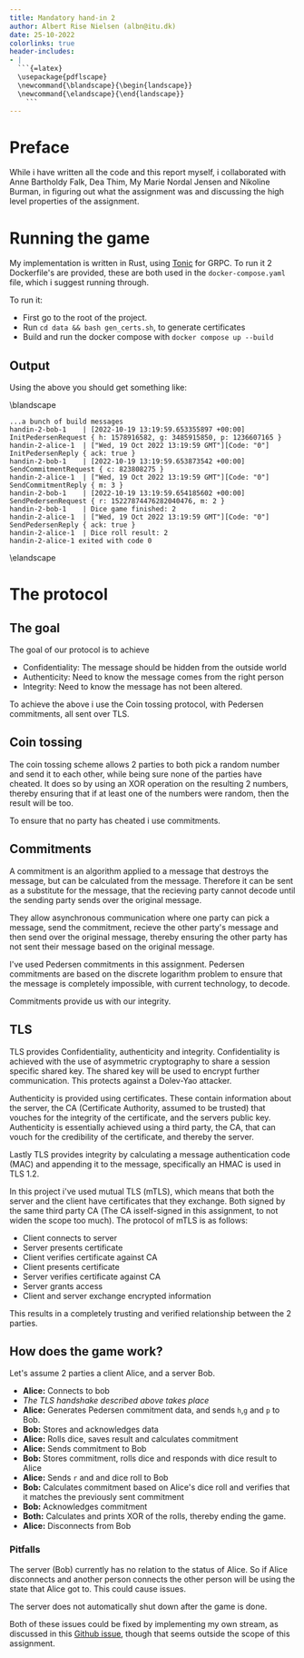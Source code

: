```yaml
---
title: Mandatory hand-in 2
author: Albert Rise Nielsen (albn@itu.dk)
date: 25-10-2022
colorlinks: true
header-includes:
- |
  ```{=latex}
  \usepackage{pdflscape}
  \newcommand{\blandscape}{\begin{landscape}}
  \newcommand{\elandscape}{\end{landscape}}
    ```
---
```

# Preface
While i have written all the code and this report myself, i collaborated with Anne Bartholdy Falk, Dea Thim, My Marie Nordal Jensen and Nikoline Burman, in figuring out what the assignment was and discussing the high level properties of the assignment.

# Running the game 

My implementation is written in Rust, using [Tonic](https://github.com/hyperium/tonic) for GRPC. To run it 2 Dockerfile's are provided, these are both used in the `docker-compose.yaml` file, which i suggest running through.

To run it:

- First go to the root of the project.
- Run `cd data && bash gen_certs.sh`, to generate certificates
- Build and run the docker compose with `docker compose up --build`

## Output
Using the above you should get something like:

\blandscape
```
...a bunch of build messages
handin-2-bob-1    | [2022-10-19 13:19:59.653355897 +00:00] InitPedersenRequest { h: 1578916582, g: 3485915850, p: 1236607165 }
handin-2-alice-1  | ["Wed, 19 Oct 2022 13:19:59 GMT"][Code: "0"] InitPedersenReply { ack: true }
handin-2-bob-1    | [2022-10-19 13:19:59.653873542 +00:00] SendCommitmentRequest { c: 823808275 }
handin-2-alice-1  | ["Wed, 19 Oct 2022 13:19:59 GMT"][Code: "0"] SendCommitmentReply { m: 3 }
handin-2-bob-1    | [2022-10-19 13:19:59.654185602 +00:00] SendPedersenRequest { r: 15227874476282040476, m: 2 }
handin-2-bob-1    | Dice game finished: 2
handin-2-alice-1  | ["Wed, 19 Oct 2022 13:19:59 GMT"][Code: "0"] SendPedersenReply { ack: true }
handin-2-alice-1  | Dice roll result: 2
handin-2-alice-1 exited with code 0
```
\elandscape

# The protocol
## The goal
The goal of our protocol is to achieve

- Confidentiality: The message should be hidden from the outside world
- Authenticity: Need to know the message comes from the right person
- Integrity: Need to know the message has not been altered.

To achieve the above i use the Coin tossing protocol, with Pedersen commitments, all sent over TLS.

## Coin tossing

The coin tossing scheme allows 2 parties to both pick a random number and send it to each other, while being sure none of the parties have cheated. It does so by using an XOR operation on the resulting 2 numbers, thereby ensuring that if at least one of the numbers were random, then the result will be too.

To ensure that no party has cheated i use commitments.

## Commitments

A commitment is an algorithm applied to a message that destroys the message, but can be calculated from the message. Therefore it can be sent as a substitute for the message, that the recieving party cannot decode until the sending party sends over the original message. 

They allow asynchronous communication where one party can pick a message, send the commitment, recieve the other party's message and then send over the original message, thereby ensuring the other party has not sent their message based on the original message.

I've used Pedersen commitments in this assignment. Pedersen commitments are based on the discrete logarithm problem to ensure that the message is completely impossible, with current technology, to decode.

Commitments provide us with our integrity.

## TLS

TLS provides Confidentiality, authenticity and integrity. Confidentiality is achieved with the use of asymmetric cryptography to share a session specific shared key. The shared key will be used to encrypt further communication. This protects against a Dolev-Yao attacker.

Authenticity is provided using certificates. These contain information about the server, the CA (Certificate Authority, assumed to be trusted) that vouches for the integrity of the certificate, and the servers public key. Authenticity is essentially achieved using a third party, the CA, that can vouch for the credibility of the certificate, and thereby the server.

Lastly TLS provides integrity by calculating a message authentication code (MAC) and appending it to the message, specifically an HMAC is used in TLS 1.2.

In this project i've used mutual TLS (mTLS), which means that both the server and the client have certificates that they exchange. Both signed by the same third party CA (The CA isself-signed in this assignment, to not widen the scope too much). The protocol of mTLS is as follows:

- Client connects to server
- Server presents certificate
- Client verifies certificate against CA
- Client presents certificate
- Server verifies certificate against CA
- Server grants access
- Client and server exchange encrypted information

This results in a completely trusting and verified relationship between the 2 parties.

## How does the game work?
Let's assume 2 parties a client Alice, and a server Bob. 

- **Alice:** Connects to bob
- *The TLS handshake described above takes place*
- **Alice:** Generates Pedersen commitment data, and sends `h`,`g` and `p` to Bob.
- **Bob:** Stores and acknowledges data
- **Alice:** Rolls dice, saves result and calculates commitment
- **Alice:** Sends commitment to Bob
- **Bob:** Stores commitment, rolls dice and responds with dice result to Alice
- **Alice:** Sends `r` and and dice roll to Bob
- **Bob:** Calculates commitment based on Alice's dice roll and verifies that it matches the previously sent commitment 
- **Bob:** Acknowledges commitment
- **Both:** Calculates and prints XOR of the rolls, thereby ending the game.
- **Alice:** Disconnects from Bob

### Pitfalls
The server (Bob) currently has no relation to the status of Alice. So if Alice disconnects and another person connects the other person will be using the state that Alice got to. This could cause issues.

The server does not automatically shut down after the game is done.

Both of these issues could be fixed by implementing my own stream, as discussed in this [Github issue](https://github.com/hyperium/tonic/issues/196), though that seems outside the scope of this assignment. 
